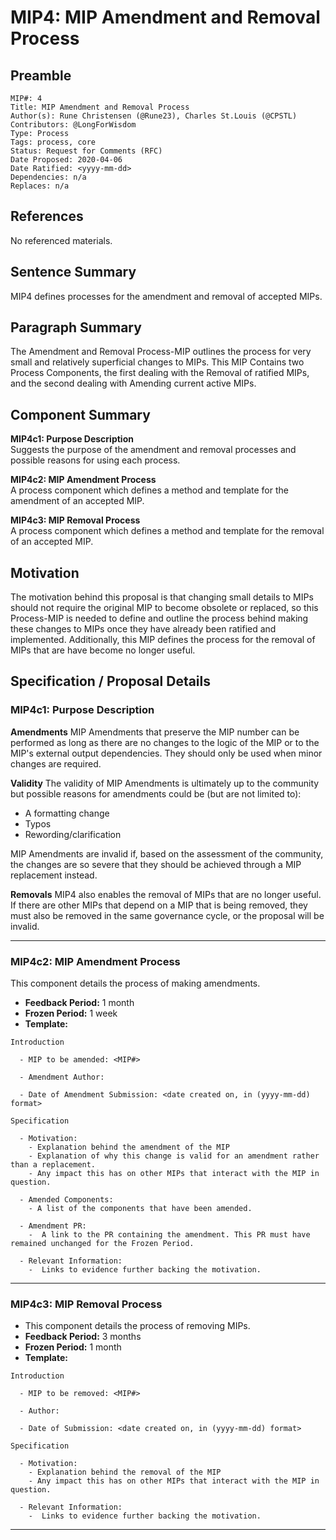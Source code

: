 # MIP4: MIP Amendment and Removal Process

## Preamble
```
MIP#: 4
Title: MIP Amendment and Removal Process
Author(s): Rune Christensen (@Rune23), Charles St.Louis (@CPSTL)
Contributors: @LongForWisdom
Type: Process
Tags: process, core
Status: Request for Comments (RFC)
Date Proposed: 2020-04-06
Date Ratified: <yyyy-mm-dd>
Dependencies: n/a
Replaces: n/a
  ```

## References
No referenced materials.

## Sentence Summary

MIP4 defines processes for the amendment and removal of accepted MIPs.

## Paragraph Summary

The Amendment and Removal Process-MIP outlines the process for very small and relatively superficial changes to MIPs. This MIP Contains two Process Components, the first dealing with the Removal of ratified MIPs, and the second dealing with Amending current active MIPs.

## Component Summary

**MIP4c1: Purpose Description**  
Suggests the purpose of the amendment and removal processes and possible reasons for using each process.

**MIP4c2: MIP Amendment Process**  
A process component which defines a method and template for the amendment of an accepted MIP.

**MIP4c3: MIP Removal Process**  
A process component which defines a method and template for the removal of an accepted MIP.

## Motivation

The motivation behind this proposal is that changing small details to MIPs should not require the original MIP to become obsolete or replaced, so this Process-MIP is needed to define and outline the process behind making these changes to MIPs once they have already been ratified and implemented. Additionally, this MIP defines the process for the removal of MIPs that are have become no longer useful.
  

## Specification / Proposal Details

### MIP4c1: Purpose Description

**Amendments**
MIP Amendments that preserve the MIP number can be performed as long as there are no changes to the logic of the MIP or to the MIP's external output dependencies. They should only be used when minor changes are required. 

**Validity**
The validity of MIP Amendments is ultimately up to the community but possible reasons for amendments could be (but are not limited to): 
-  A formatting change
-  Typos
-  Rewording/clarification

MIP Amendments are invalid if, based on the assessment of the community, the changes are so severe that they should be achieved through a MIP replacement instead.

**Removals**
MIP4 also enables the removal of MIPs that are no longer useful. If there are other MIPs that depend on a MIP that is being removed, they must also be removed in the same governance cycle, or the proposal will be invalid.
    
---
### MIP4c2: MIP Amendment Process 

 This component details the process of making amendments.
- **Feedback Period:** 1 month
- **Frozen Period:** 1 week
- **Template:**

```
Introduction

  - MIP to be amended: <MIP#>

  - Amendment Author:

  - Date of Amendment Submission: <date created on, in (yyyy-mm-dd) format>

Specification
    
  - Motivation:
    - Explanation behind the amendment of the MIP
    - Explanation of why this change is valid for an amendment rather than a replacement.
    - Any impact this has on other MIPs that interact with the MIP in question. 

  - Amended Components:
    - A list of the components that have been amended.

  - Amendment PR:
    -  A link to the PR containing the amendment. This PR must have remained unchanged for the Frozen Period.

  - Relevant Information:
    -  Links to evidence further backing the motivation.
```
---
### MIP4c3: MIP Removal Process 


- This component details the process of removing MIPs. 
- **Feedback Period:** 3 months
- **Frozen Period:** 1 month
- **Template:**

```
Introduction

  - MIP to be removed: <MIP#>

  - Author:

  - Date of Submission: <date created on, in (yyyy-mm-dd) format>

Specification
    
  - Motivation:
    - Explanation behind the removal of the MIP
    - Any impact this has on other MIPs that interact with the MIP in question. 

  - Relevant Information:
	-  Links to evidence further backing the motivation.
```
---

